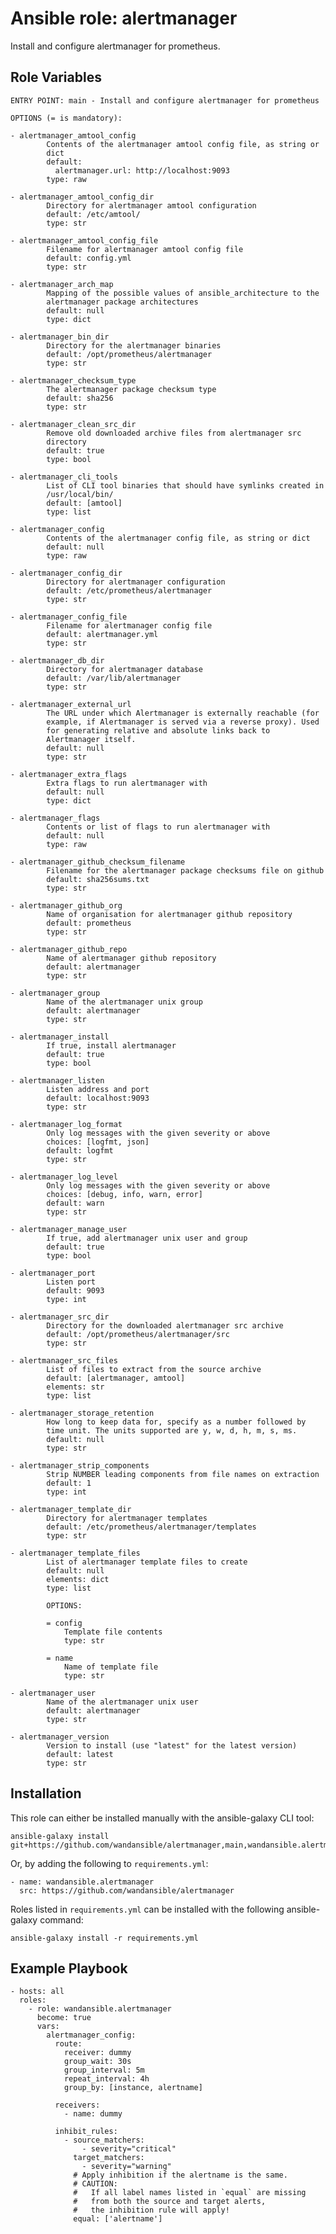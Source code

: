 Ansible role: alertmanager
==========================

Install and configure alertmanager for prometheus.

Role Variables
--------------

```
ENTRY POINT: main - Install and configure alertmanager for prometheus

OPTIONS (= is mandatory):

- alertmanager_amtool_config
        Contents of the alertmanager amtool config file, as string or
        dict
        default:
          alertmanager.url: http://localhost:9093
        type: raw

- alertmanager_amtool_config_dir
        Directory for alertmanager amtool configuration
        default: /etc/amtool/
        type: str

- alertmanager_amtool_config_file
        Filename for alertmanager amtool config file
        default: config.yml
        type: str

- alertmanager_arch_map
        Mapping of the possible values of ansible_architecture to the
        alertmanager package architectures
        default: null
        type: dict

- alertmanager_bin_dir
        Directory for the alertmanager binaries
        default: /opt/prometheus/alertmanager
        type: str

- alertmanager_checksum_type
        The alertmanager package checksum type
        default: sha256
        type: str

- alertmanager_clean_src_dir
        Remove old downloaded archive files from alertmanager src
        directory
        default: true
        type: bool

- alertmanager_cli_tools
        List of CLI tool binaries that should have symlinks created in
        /usr/local/bin/
        default: [amtool]
        type: list

- alertmanager_config
        Contents of the alertmanager config file, as string or dict
        default: null
        type: raw

- alertmanager_config_dir
        Directory for alertmanager configuration
        default: /etc/prometheus/alertmanager
        type: str

- alertmanager_config_file
        Filename for alertmanager config file
        default: alertmanager.yml
        type: str

- alertmanager_db_dir
        Directory for alertmanager database
        default: /var/lib/alertmanager
        type: str

- alertmanager_external_url
        The URL under which Alertmanager is externally reachable (for
        example, if Alertmanager is served via a reverse proxy). Used
        for generating relative and absolute links back to
        Alertmanager itself.
        default: null
        type: str

- alertmanager_extra_flags
        Extra flags to run alertmanager with
        default: null
        type: dict

- alertmanager_flags
        Contents or list of flags to run alertmanager with
        default: null
        type: raw

- alertmanager_github_checksum_filename
        Filename for the alertmanager package checksums file on github
        default: sha256sums.txt
        type: str

- alertmanager_github_org
        Name of organisation for alertmanager github repository
        default: prometheus
        type: str

- alertmanager_github_repo
        Name of alertmanager github repository
        default: alertmanager
        type: str

- alertmanager_group
        Name of the alertmanager unix group
        default: alertmanager
        type: str

- alertmanager_install
        If true, install alertmanager
        default: true
        type: bool

- alertmanager_listen
        Listen address and port
        default: localhost:9093
        type: str

- alertmanager_log_format
        Only log messages with the given severity or above
        choices: [logfmt, json]
        default: logfmt
        type: str

- alertmanager_log_level
        Only log messages with the given severity or above
        choices: [debug, info, warn, error]
        default: warn
        type: str

- alertmanager_manage_user
        If true, add alertmanager unix user and group
        default: true
        type: bool

- alertmanager_port
        Listen port
        default: 9093
        type: int

- alertmanager_src_dir
        Directory for the downloaded alertmanager src archive
        default: /opt/prometheus/alertmanager/src
        type: str

- alertmanager_src_files
        List of files to extract from the source archive
        default: [alertmanager, amtool]
        elements: str
        type: list

- alertmanager_storage_retention
        How long to keep data for, specify as a number followed by
        time unit. The units supported are y, w, d, h, m, s, ms.
        default: null
        type: str

- alertmanager_strip_components
        Strip NUMBER leading components from file names on extraction
        default: 1
        type: int

- alertmanager_template_dir
        Directory for alertmanager templates
        default: /etc/prometheus/alertmanager/templates
        type: str

- alertmanager_template_files
        List of alertmanager template files to create
        default: null
        elements: dict
        type: list

        OPTIONS:

        = config
            Template file contents
            type: str

        = name
            Name of template file
            type: str

- alertmanager_user
        Name of the alertmanager unix user
        default: alertmanager
        type: str

- alertmanager_version
        Version to install (use "latest" for the latest version)
        default: latest
        type: str
```

Installation
------------

This role can either be installed manually with the ansible-galaxy CLI tool:

    ansible-galaxy install git+https://github.com/wandansible/alertmanager,main,wandansible.alertmanager
     
Or, by adding the following to `requirements.yml`:

    - name: wandansible.alertmanager
      src: https://github.com/wandansible/alertmanager

Roles listed in `requirements.yml` can be installed with the following ansible-galaxy command:

    ansible-galaxy install -r requirements.yml

Example Playbook
----------------

    - hosts: all
      roles:
        - role: wandansible.alertmanager
          become: true
          vars:
            alertmanager_config:
              route:
                receiver: dummy
                group_wait: 30s
                group_interval: 5m
                repeat_interval: 4h
                group_by: [instance, alertname]

              receivers:
                - name: dummy

              inhibit_rules:
                - source_matchers:
                    - severity="critical"
                  target_matchers:
                    - severity="warning"
                  # Apply inhibition if the alertname is the same.
                  # CAUTION:
                  #   If all label names listed in `equal` are missing
                  #   from both the source and target alerts,
                  #   the inhibition rule will apply!
                  equal: ['alertname']
